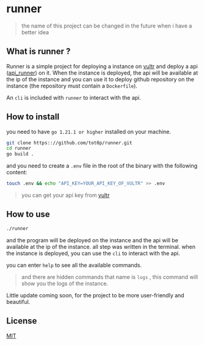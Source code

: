 # runner
> the name of this project can be changed in the future when i have a better idea

## What is runner ?

Runner is a simple project for deploying a instance on [vultr](https://www.vultr.com/) and deploy a api ([api_runner](https://github.com/tot0p/api_runner)) on it. When the instance is deployed, the api will be available at the ip of the instance and you can use it to deploy github repository on the instance (the repository must contain a `Dockerfile`).

An `cli` is included with `runner` to interact with the api.

## How to install

you need to have `go 1.21.1 or higher` installed on your machine.

```bash
git clone https:://github.com/tot0p/runner.git
cd runner
go build .
```

and you need to create a `.env` file in the root of the binary with the following content:

```bash
touch .env && echo "API_KEY=YOUR_API_KEY_OF_VULTR" >> .env
```
> you can get your api key from [vultr](https://my.vultr.com/settings/#settingsapi)

## How to use

```bash
./runner
``` 

and the program will be deployed on the instance and the api will be available at the ip of the instance.
all step was written in the terminal.
when the instance is deployed, you can use the `cli` to interact with the api.

you can enter `help` to see all the available commands.
> and there are hidden commands that name is `logs` , this command will show you the logs of the instance.

Little update coming soon, for the project to be more user-friendly and beautiful.

## License

[MIT](https://choosealicense.com/licenses/mit/)